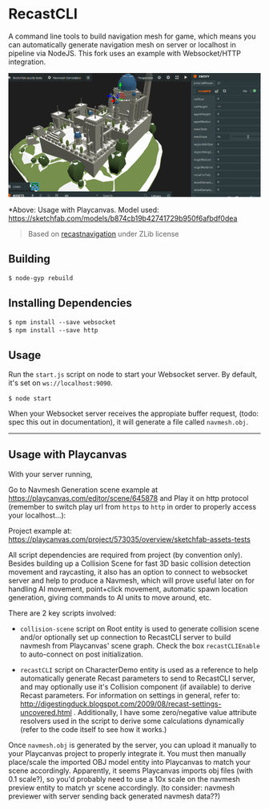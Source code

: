 # RecastCLI

A command line tools to build navigation mesh for game, which means you can automatically generate navigation mesh on server or localhost in pipeline via NodeJS. This fork uses an example with Websocket/HTTP integration.

![](https://github.com/Glidias/recastCLI-with-Websocket/raw/nodejs/screenshot.png)

*Above: Usage with Playcanvas. Model used: https://sketchfab.com/models/b874cb19b42741729b950f6afbdf0dea

> Based on [recastnavigation](https://github.com/recastnavigation/recastnavigation) under ZLib license

## Building

```shell
$ node-gyp rebuild
```

## Installing Dependencies
```shell
$ npm install --save websocket
$ npm install --save http
```

## Usage

Run the `start.js` script on node to start your Websocket server. By default, it's set on `ws://localhost:9090`.

```shell
$ node start
```

When your Websocket server receives the appropiate buffer request, (todo: spec this out in documentation), it will generate a file called `navmesh.obj`.

----

## Usage with Playcanvas

With your server running,

Go to Navmesh Generation scene example at 
https://playcanvas.com/editor/scene/645878 and Play it on http protocol (remember to switch play url from `https` to `http` in order to properly access your localhost...):

Project example at:
https://playcanvas.com/project/573035/overview/sketchfab-assets-tests

All script dependencies are required from project (by convention only). Besides building up a Collision Scene for fast 3D basic collision detection movement and raycasting,  it also has an option to connect to websocket server and help to produce a Navmesh, which will prove useful later on for handling AI movement, point+click movement, automatic spawn location generation, giving commands to AI units to move around, etc.

There are 2 key scripts involved:

- `collision-scene` script on Root entity is used to generate collision scene and/or optionally set up connection to RecastCLI server to build navmesh from Playcanvas' scene graph. Check the box `recastCLIEnable` to auto-connect on post initialization.

- `recastCLI` script on CharacterDemo entity is used as a reference to help automatically generate Recast parameters to send to RecastCLI server, and may optionally use it's Collision component (if available) to derive Recast parameters. For information on settings in general, refer to: http://digestingduck.blogspot.com/2009/08/recast-settings-uncovered.html . Additionally, I have some zero/negative value attribute resolvers used in the script to derive some calculations dynamically (refer to the code itself to see how it works.)


Once `navmesh.obj` is generated by the server, you can upload it manually to your Playcanvas project to properly integrate it. You must then manually place/scale the imported OBJ model entity into Playcanvas to match your scene accordingly. Apparently, it seems Playcanvas imports obj files (with 0.1 scale?), so you'd probably need to use a 10x scale on the navmesh preview entity to match yr scene accordingly.
(to consider: navmesh previewer with server sending back generated navmesh data??)
